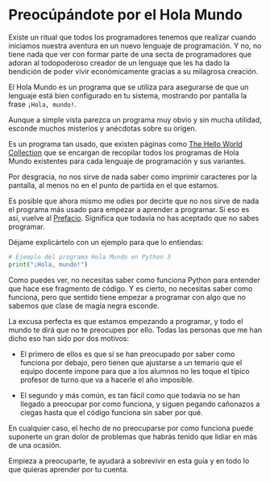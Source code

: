 # Preocúpándote por el Hola Mundo

Existe un ritual que todos los programadores tenemos que realizar cuando iniciamos nuestra aventura en un nuevo lenguaje de programación. Y no, no tiene nada que ver con formar parte de una secta de programadores que adoran al todopoderoso creador de un lenguaje que les ha dado la bendición de poder vivir económicamente gracias a su milagrosa creación.

El Hola Mundo es un programa que se utiliza para asegurarse de que un lenguaje está bien configurado en tu sistema, mostrando por pantalla la frase `¡Hola, mundo!`.

Aunque a simple vista parezca un programa muy obvio y sin mucha utilidad, esconde muchos misterios y anécdotas sobre su origen.

Es un programa tan usado, que existen páginas como [The Hello World Collection](http://helloworldcollection.de/) que se encargan de recopilar todos los programas de Hola Mundo existentes para cada lenguaje de programación y sus variantes.

Por desgracia, no nos sirve de nada saber como imprimir caracteres por la pantalla, al menos no en el punto de partida en el que estamos.

Es posible que ahora mismo me odies por decirte que no nos sirve de nada el programa más usado para empezar a aprender a programar. Si eso es así, vuelve al [Prefacio](../instrucciones/prefacio.md). Significa que todavía no has aceptado que no sabes programar.

Déjame explicártelo con un ejemplo para que lo entiendas:

```python
# Ejemplo del programa Hola Mundo en Python 3
print("¡Hola, mundo!")
```

Como puedes ver, no necesitas saber como funciona Python para entender que hace ese fragmento de código. Y es cierto, no necesitas saber como funciona, pero que sentido tiene empezar a programar con algo que no sabemos que clase de magia negra esconde.

La excusa perfecta es que estamos empezando a programar, y todo el mundo te dirá que no te preocupes por ello. Todas las personas que me han dicho eso han sido por dos motivos:

 - El primero de ellos es que sí se han preocupado por saber como funciona por debajo, pero tienen que ajustarse a un temario que el equipo docente impone para que a los alumnos no les toque el típico profesor de turno que va a hacerle el año imposible.

 - El segundo y más común, es tan fácil como que todavía no se han llegado a preocupar por como funciona, y siguen pegando cañonazos a ciegas hasta que el código funciona sin saber por qué.

En cualquier caso, el hecho de no preocuparse por como funciona puede suponerte un gran dolor de problemas que habrás tenido que lidiar en más de una ocasión.

Empieza a preocuparte, te ayudará a sobrevivir en esta guía y en todo lo que quieras aprender por tu cuenta.